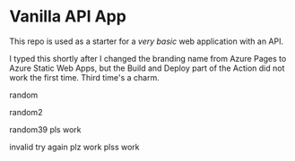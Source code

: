 # Vanilla API App

This repo is used as a starter for a _very basic_ web application with an API.

I typed this shortly after I changed the branding name from Azure Pages to Azure Static Web Apps, but the Build and Deploy part of the Action did not work the first time. Third time's a charm.

random

random2

random39 pls work

invalid try again 
plz work
plss work
